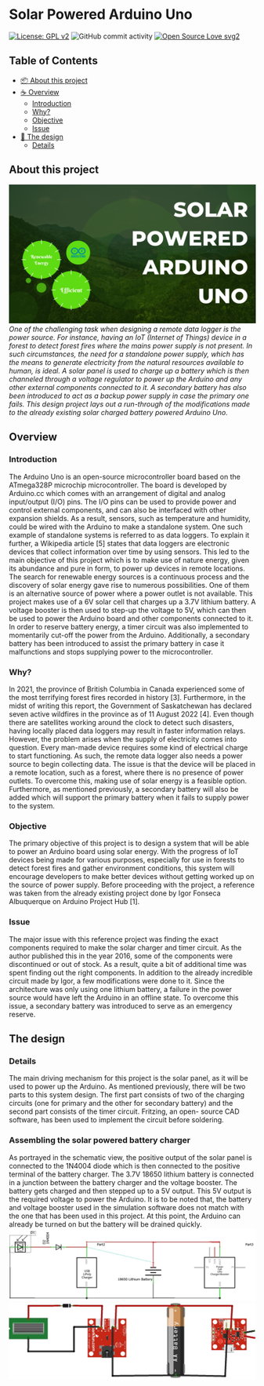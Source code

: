 # Solar Powered Arduino Uno

[![License: GPL v2](https://img.shields.io/badge/License-GPL_v2-blue.svg)](https://www.gnu.org/licenses/old-licenses/gpl-2.0.en.html)
![GitHub commit activity](https://img.shields.io/github/commit-activity/w/victorroz/Solar-Powered-Arduino-Uno?style=social)
[![Open Source Love svg2](https://badges.frapsoft.com/os/v2/open-source.svg?v=103)](https://github.com/ellerbrock/open-source-badges/)

## Table of Contents
- [:package: About this project](#about-this-project) 
- [:coffee: Overview](#overview)
    - [Introduction](#introduction)
    - [Why?](#why)
    - [Objective](#objective)
    - [Issue](#issue)
- [:art: The design](#the-design)
    - [Details](#details)

## About this project
![Solar Powered Arduino Uno Banner](https://github.com/victorroz/Solar-Powered-Arduino-Uno/blob/main/images/Banner.png)
*One of the challenging task when designing a remote data logger is the power source. For instance, having an IoT (Internet of Things) device in a forest to detect forest fires where the mains power supply is not present. In such circumstances, the need for a standalone power supply, which has the means to generate electricity from the natural resources available to human, is ideal. A solar panel is used to charge up a battery which is then channeled through a voltage regulator to power up the Arduino and any other external components connected to it. A secondary battery has also been introduced to act as a backup power supply in case the primary one fails. This design project lays out a run-through of the modifications made to the already existing solar charged battery powered Arduino Uno.*

## Overview
### Introduction
The Arduino Uno is an open-source microcontroller board based on the ATmega328P microchip microcontroller. The board is developed by Arduino.cc which comes with an arrangement of digital and analog input/output (I/O) pins. The I/O pins can be used to provide power and control external components, and can also be interfaced with other expansion shields. As a result, sensors, such as temperature and humidity, could be wired with the Arduino to make a standalone system. One such example of standalone systems is referred to as data loggers. To explain it further, a Wikipedia article [5] states that data loggers are electronic devices that collect information over time by using sensors. This led to the main objective of this project which is to make use of nature energy, given its abundance and pure in form, to power up devices in remote locations. The search for renewable energy sources is a continuous process and the discovery of solar energy gave rise to numerous possibilities. One of them is an alternative source of power where a power outlet is not available. This project makes use of a 6V solar cell that charges up a 3.7V lithium battery. A voltage booster is then used to step-up the voltage to 5V, which can then be used to power the Arduino board and other components connected to it. In order to reserve battery energy, a timer circuit was also implemented to momentarily cut-off the power from the Arduino. Additionally, a secondary battery has been introduced to assist the primary battery in case it malfunctions and stops supplying power to the microcontroller.

### Why?
In 2021, the province of British Columbia in Canada experienced some of the most terrifying forest fires recorded in history [3]. Furthermore, in the midst of writing this report, the Government of Saskatchewan has declared seven active wildfires in the province as of 11 August 2022 [4]. Even though there are satellites working around the clock to detect such disasters, having locally placed data loggers may result in faster information relays. However, the problem arises when the supply of electricity comes into question. Every man-made device requires some kind of electrical charge to start functioning. As such, the remote data logger also needs a power source to begin collecting data. The issue is that the device will be placed in a remote location, such as a forest, where there is no presence of power outlets. To overcome this, making use of solar energy is a feasible option. Furthermore, as mentioned previously, a secondary battery will also be added which will support the primary battery when it fails to supply power to the system.

### Objective
The primary objective of this project is to design a system that will be able to power an Arduino board using solar energy. With the progress of IoT devices being made for various purposes, especially for use in forests to detect forest fires and gather environment conditions, this system will encourage developers to make better devices without getting worked up on the source of power supply. Before proceeding with the project, a reference was taken from the already existing project done by Igor Fonseca Albuquerque on Arduino Project Hub [1]. 

### Issue
The major issue with this reference project was finding the exact components required to make the solar charger and timer circuit. As the author published this in the year 2016, some of the components were discontinued or out of stock. As a result, quite a bit of additional time was spent finding out the right components. In addition to the already incredible circuit made by Igor, a few modifications were done to it. Since the architecture was only using one lithium battery, a failure in the power source would have left the Arduino in an offline state. To overcome this issue, a secondary battery was introduced to serve as an emergency reserve.

## The design
### Details
The main driving mechanism for this project is the solar panel, as it will be used to power up the Arduino. As mentioned previously, there will be two parts to this system design. The first part consists of two of the charging circuits (one for primary and the other for secondary battery) and the second part consists of the timer circuit. Fritzing, an open- source CAD software, has been used to implement the circuit before soldering. 
### Assembling the solar powered battery charger
As portrayed in the schematic view, the positive output of the solar panel is connected to the 1N4004 diode which is then connected to the positive terminal of the battery charger. The 3.7V 18650 lithium battery is connected in a junction between the battery charger and the voltage booster. The battery gets charged and then stepped up to a 5V output. This 5V output is the required voltage to power the Arduino. It is to be noted that, the battery and voltage booster used in the simulation software does not match with the one that has been used in this project. At this point, the Arduino can already be turned on but the battery will be drained quickly.
![Solar Powered Arduino Uno Banner](https://github.com/victorroz/Solar-Powered-Arduino-Uno/blob/41abd65237ab0b2d51489c88349c46d8fc291eee/images/Solar_Battery_Charger_Schema.jpg)
![Solar Powered Arduino Uno Banner](https://github.com/victorroz/Solar-Powered-Arduino-Uno/blob/41abd65237ab0b2d51489c88349c46d8fc291eee/images/Solar_Battery_Charger_Breadboard.jpg)
